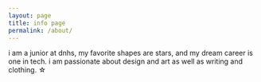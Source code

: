 ```yaml
---
layout: page
title: info page
permalink: /about/
---
```


i am a junior at dnhs, my favorite shapes are stars, and my dream career is one in tech. i am passionate about design and art as well as writing and clothing. ☆ 



